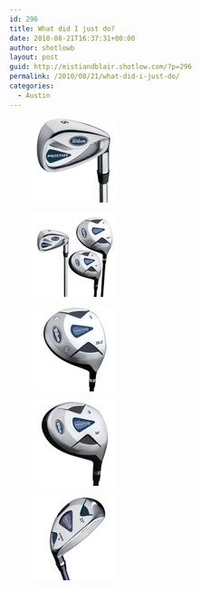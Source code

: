 ```yaml
---
id: 296
title: What did I just do?
date: 2010-08-21T16:37:31+00:00
author: shotlowb
layout: post
guid: http://mistiandblair.shotlow.com/?p=296
permalink: /2010/08/21/what-did-i-just-do/
categories:
  - Austin
---
```

<div id='gallery-12' class='gallery galleryid-296 gallery-columns-3 gallery-size-thumbnail'>
  <figure class='gallery-item'> 
  
  <div class='gallery-icon portrait'>
    <a href='/vendor/uploads/2010/08/W1400_im_____4_gsi.jpg'><img width="150" height="150" src="/vendor/uploads/2010/08/W1400_im_____4_gsi-150x150.jpg" class="attachment-thumbnail size-thumbnail" alt="Wilson Prostaff Golf Clubs 5 Iron" /></a>
  </div></figure><figure class='gallery-item'> 
  
  <div class='gallery-icon portrait'>
    <a href='/vendor/uploads/2010/08/W1400_im_____0_gsi.jpg'><img width="150" height="150" src="/vendor/uploads/2010/08/W1400_im_____0_gsi-150x150.jpg" class="attachment-thumbnail size-thumbnail" alt="Wilson Prostaff Golf Clubs" /></a>
  </div></figure><figure class='gallery-item'> 
  
  <div class='gallery-icon portrait'>
    <a href='/vendor/uploads/2010/08/W1400_im_____1_gsi.jpg'><img width="150" height="150" src="/vendor/uploads/2010/08/W1400_im_____1_gsi-150x150.jpg" class="attachment-thumbnail size-thumbnail" alt="Wilson Prostaff Golf Clubs Driver" /></a>
  </div></figure><figure class='gallery-item'> 
  
  <div class='gallery-icon portrait'>
    <a href='/vendor/uploads/2010/08/W1400_im_____2_gsi.jpg'><img width="150" height="150" src="/vendor/uploads/2010/08/W1400_im_____2_gsi-150x150.jpg" class="attachment-thumbnail size-thumbnail" alt="Wilson Prostaff Golf Clubs 3 Wood" /></a>
  </div></figure><figure class='gallery-item'> 
  
  <div class='gallery-icon portrait'>
    <a href='/vendor/uploads/2010/08/W1400_im_____3_gsi.jpg'><img width="150" height="150" src="/vendor/uploads/2010/08/W1400_im_____3_gsi-150x150.jpg" class="attachment-thumbnail size-thumbnail" alt="Wilson Prostaff Golf Clubs 4 Hybrid" /></a>
  </div></figure>
</div>

&nbsp;